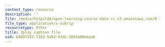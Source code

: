 ```yaml
---
content_type: resource
description: ''
file: /media/https%3A/open-learning-course-data-rc.s3.amazonaws.com/8-701-introduction-to-nuclear-and-particle-physics-fall-2020/b489f522f1935ab293dc5043a69eeaa6_X4Y9n_c1ej8.vtt
file_type: application/x-subrip
resourcetype: Other
title: 3play caption file
uid: b489f522-f193-5ab2-93dc-5043a69eeaa6
---
```

